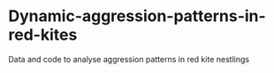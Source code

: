 # Dynamic-aggression-patterns-in-red-kites
Data and code to analyse aggression patterns in red kite nestlings 
